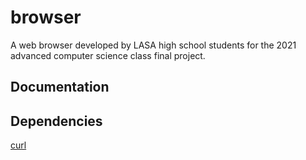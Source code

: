 # browser
A web browser developed by LASA high school students for the 2021 advanced computer science class final project.
## Documentation

## Dependencies
[curl](https://github.com/curl/curl)

